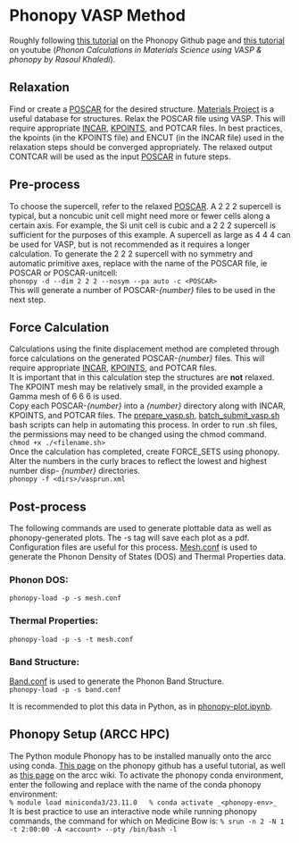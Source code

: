 # Phonopy VASP Method
Roughly following [this tutorial](https://phonopy.github.io/phonopy/vasp.html) on the Phonopy Github page and [this tutorial](https://www.youtube.com/watch?v=FX7WjL074g4) on youtube (_Phonon Calculations in Materials Science using VASP & phonopy by Rasoul Khaledi_).

## Relaxation
Find or create a [POSCAR](./Relaxation/POSCAR) for the desired structure. [Materials Project](https://next-gen.materialsproject.org/materials) is a useful database for structures. Relax the POSCAR file using VASP. This will require appropriate [INCAR](./Relaxation/INCAR), [KPOINTS](./Relaxation/KPOINTS), and POTCAR files. In best practices, the kpoints (in the KPOINTS file) and ENCUT (in the INCAR file) used in the relaxation steps should be converged appropriately. The relaxed output CONTCAR will be used as the input [POSCAR](./Forces/POSCAR) in future steps.
## Pre-process
To choose the supercell, refer to the relaxed [POSCAR](./Forces/POSCAR). A 2 2 2 supercell is typical, but a noncubic unit cell might need more or fewer cells along a certain axis. For example, the Si unit cell is cubic and a 2 2 2 supercell is sufficient for the purposes of this example. A supercell as large as 4 4 4 can be used for VASP, but is not recommended as it requires a longer calculation.
To generate the 2 2 2 supercell with no symmetry and automatic primitive axes, replace <POSCAR> with the name of the POSCAR file, ie POSCAR or POSCAR-unitcell:  
`phonopy -d --dim 2 2 2 --nosym --pa auto -c <POSCAR> `  
This will generate a number of POSCAR-_{number}_ files to be used in the next step.  
## Force Calculation
Calculations using the finite displacement method are completed through force calculations on the generated POSCAR-_{number}_ files. This will require appropriate [INCAR](./Forces/INCAR), [KPOINTS](./Forces/KPOINTS), and POTCAR files.  
It is important that in this calculation step the structures are **not** relaxed.   
The KPOINT mesh may be relatively small, in the provided example a Gamma mesh of 6 6 6 is used.   
Copy each POSCAR-_{number}_ into a _{number}_ directory along with INCAR, KPOINTS, and POTCAR files. The [prepare_vasp.sh](./Forces/prep-phonopy.sh), [batch_submit_vasp.sh](./Forces/submit.sh) bash scripts can help in automating this process. In order to run .sh files, the permissions may need to be changed using the chmod command.  
`chmod +x ./<filename.sh>`   
Once the calculation has completed, create FORCE_SETS using phonopy. Alter the numbers in the curly braces to reflect the lowest and highest number disp- _{number}_ directories.  
`phonopy -f <dirs>/vasprun.xml`  
## Post-process
The following commands are used to generate plottable data as well as phonopy-generated plots. The -s tag will save each plot as a pdf. Configuration files are useful for this process. [Mesh.conf](./Forces/mesh.conf) is used to generate the Phonon Density of States (DOS) and Thermal Properties data.  
### Phonon DOS:
`phonopy-load -p -s mesh.conf`  
### Thermal Properties:
`phonopy-load -p -s -t mesh.conf`  
### Band Structure:
[Band.conf](./Forces/band.conf) is used to generate the Phonon Band Structure.  
`phonopy-load -p -s band.conf`  
  
It is recommended to plot this data in Python, as in [phonopy-plot.ipynb](./phonopy-plot.ipynb). 
## Phonopy Setup (ARCC HPC)
The Python module Phonopy has to be installed manually onto the arcc using conda. [This page](https://phonopy.github.io/phonopy/install.html) on the phonopy github has a useful tutorial, as well as [this page](https://arccwiki.atlassian.net/wiki/spaces/DOCUMENTAT/pages/7504145/Miniconda#Install-Packages-into-a-Miniconda-Environment-in-Your-Home-Directory) on the arcc wiki. To activate the phonopy conda environment, enter the following and replace <phonopy-env> with the name of the conda phonopy environment:  
`% module load miniconda3/23.11.0  
% conda activate _<phonopy-env>_`  
It is best practice to use an interactive node while running phonopy commands, the command for which on Medicine Bow is:
`% srun -n 2 -N 1 -t 2:00:00 -A <account> --pty /bin/bash -l`
